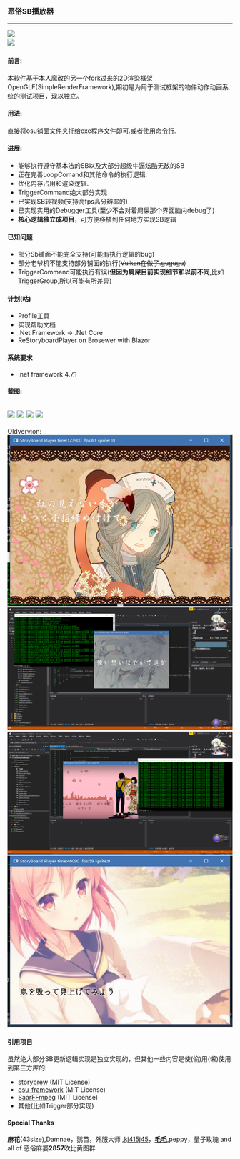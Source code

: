 ### 恶俗SB播放器
---
![](https://img.shields.io/github/v/release/MikiraSora/ReOsuStoryboardPlayer?label=ReOsuStoryboardPlayer)
<br>
![](https://img.shields.io/nuget/v/ReOsuStoryboardPlayer.Core?label=ReOsuStoryboardPlayer.Core)

#### 前言:
本软件基于本人魔改的另一个fork过来的2D渲染框架OpenGLF(SimpleRenderFramework),期初是为用于测试框架的物件动作动画系统的测试项目，现以独立。

#### 用法:
直接将osu铺面文件夹托给exe程序文件即可.或者使用[命令行](https://github.com/MikiraSora/OsuStoryBoardPlayer/wiki/Program-command-options).

#### 进展:
* 能够执行遵守基本法的SB以及大部分超级牛逼炫酷无敌的SB
* 正在完善LoopComand和其他命令的执行逻辑.
* 优化内存占用和渲染逻辑.
* TriggerCommand绝大部分实现
* 已实现SB转视频(支持高fps高分辨率的)
* 已实现实用的Debugger工具(至少不会对着屙屎那个界面脑内debug了)
* **核心逻辑独立成项目**，可方便移植到任何地方实现SB逻辑

#### 已知问题
* 部分Sb铺面不能完全支持(可能有执行逻辑的bug)
* 部分老爷机不能支持部分铺面的执行(~~Vulkan在做了.gugugu~~)
* TriggerCommand可能执行有误(**但因为屙屎目前实现细节和以前不同**,比如TriggerGroup,所以可能有所差异)

#### 计划(咕)
* Profile工具
* 实现帮助文档
* .Net Framework -> .Net Core
* ReStoryboardPlayer on Brosewer with Blazor

#### 系统要求
* .net framework 4.7.1

#### 截图:
![](https://puu.sh/xku6E/3671305f79.jpg)
![](https://puu.sh/xkueL/72e434a5e7.png)
![](https://puu.sh/xkupr/51c48cc25a.png)
![](https://puu.sh/xkuxm/1bbd847777.png)
------
Oldvervion:
![](https://github.com/MikiraSora/OsuStoryBoardPlayer/blob/master/readme_img/1.png)
![](https://github.com/MikiraSora/OsuStoryBoardPlayer/blob/master/readme_img/2.png)
![](https://github.com/MikiraSora/OsuStoryBoardPlayer/blob/master/readme_img/3.png)
![](https://github.com/MikiraSora/OsuStoryBoardPlayer/blob/master/readme_img/4.png)

#### 引用项目
虽然绝大部分SB更新逻辑实现是独立实现的，但其他一些内容是使(偷)用(懒)使用到第三方库的:
* [storybrew](https://github.com/Damnae/storybrew) (MIT License)
* [osu-framework](https://github.com/ppy/osu-framework) (MIT License)
* [SaarFFmpeg](https://github.com/ibukisaar/SaarFFmpeg) (MIT License)
* 其他(比如Trigger部分实现)


#### Special Thanks
****麻花****(43size),Damnae，鹅苗，外服大师 ,[kj415j45](https://github.com/kj415j45)，****[毛毛](https://github.com/KedamaOvO)****,peppy，量子玫瑰 and all of 恶俗麻婆****2857****吹比黄图群
